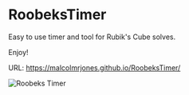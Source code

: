 # RoobeksTimer
Easy to use timer and tool for Rubik's Cube solves.

Enjoy!

URL: https://malcolmrjones.github.io/RoobeksTimer/


![Roobeks Timer](https://preview.ibb.co/hvD70S/Roobeks_Timer.png)
